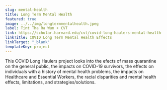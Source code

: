 ```yaml
---
slug: mental-health
title: Long Term Mental Health
featured: true
image: ../../img/longtermmentalhealth.jpeg
label: Tint Tha Ra Wun + CVT
link: https://scholar.harvard.edu/cvt/covid-long-haulers-mental-health-effects
linkTitle: COVID Long Term Mental Health Effects
linkTarget: "_blank"
templateKey: project
---
```

This COVID Long Haulers project looks into the efects of mass quarantine on the general public, the impacts on COVID-19 survivors, the effects on individuals with a history of mental health problems, the impacts on Healthcare and Essential Workers, the racial disparities and mental health effects, limitations, and strategies/solutions.
